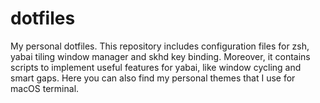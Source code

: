 # dotfiles
My personal dotfiles. This repository includes configuration files for zsh, yabai tiling window manager and skhd key binding.
Moreover, it contains scripts to implement useful features for yabai, like window cycling and smart gaps.
Here you can also find my personal themes that I use for macOS terminal.
